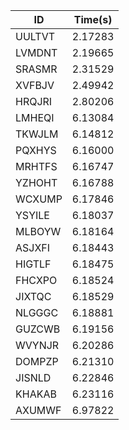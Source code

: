 |ID|Time(s)|
|-|-|
|UULTVT|2.17283|
|LVMDNT|2.19665|
|SRASMR|2.31529|
|XVFBJV|2.49942|
|HRQJRI|2.80206|
|LMHEQI|6.13084|
|TKWJLM|6.14812|
|PQXHYS|6.16000|
|MRHTFS|6.16747|
|YZHOHT|6.16788|
|WCXUMP|6.17846|
|YSYILE|6.18037|
|MLBOYW|6.18164|
|ASJXFI|6.18443|
|HIGTLF|6.18475|
|FHCXPO|6.18524|
|JIXTQC|6.18529|
|NLGGGC|6.18881|
|GUZCWB|6.19156|
|WVYNJR|6.20286|
|DOMPZP|6.21310|
|JISNLD|6.22846|
|KHAKAB|6.23116|
|AXUMWF|6.97822|
